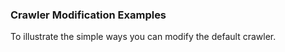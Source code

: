 ### Crawler Modification Examples 

To illustrate the simple ways you can modify the default crawler. 

